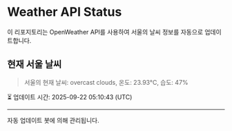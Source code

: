 
# Weather API Status

이 리포지토리는 OpenWeather API를 사용하여 서울의 날씨 정보를 자동으로 업데이트합니다.

## 현재 서울 날씨
> 서울의 현재 날씨: overcast clouds, 온도: 23.93°C, 습도: 47%

⏳ 업데이트 시간: 2025-09-22 05:10:43 (UTC)

---
자동 업데이트 봇에 의해 관리됩니다.
